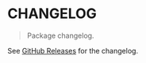 # CHANGELOG

> Package changelog.

See [GitHub Releases](https://github.com/stdlib-js/math-iter-sequences-negative-odd-integers/releases) for the changelog.
